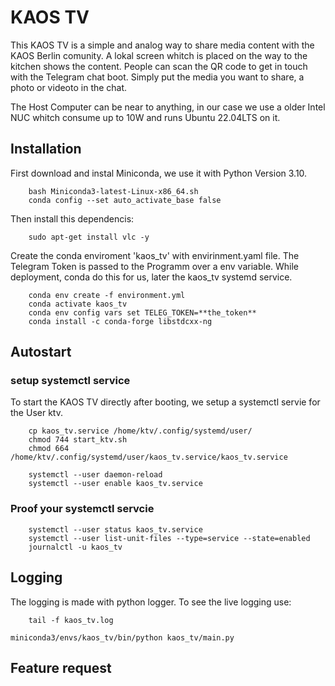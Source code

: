 # KAOS TV

This KAOS TV is a simple and analog way to share media content with the KAOS Berlin comunity. A lokal screen whitch is placed on the way to the kitchen shows the content. People can scan the QR code to get in touch with the Telegram chat boot. Simply put the media you want to share, a photo or videoto in the chat.

The Host Computer can be near to anything, in our case we use a older Intel NUC whitch consume up to 10W and runs Ubuntu 22.04LTS on it.

## Installation
First download and instal Miniconda, we use it with Python Version 3.10.
```
	bash Miniconda3-latest-Linux-x86_64.sh
	conda config --set auto_activate_base false
```
Then install this dependencis:
```	
	sudo apt-get install vlc -y
```

Create the conda enviroment 'kaos_tv' with envirinment.yaml file.
The Telegram Token is passed to the Programm over a env variable.
While deployment, conda do this for us, later the kaos_tv systemd service.
```
	conda env create -f environment.yml
	conda activate kaos_tv
	conda env config vars set TELEG_TOKEN=**the_token**
	conda install -c conda-forge libstdcxx-ng
```

## Autostart
### setup systemctl service
To start the KAOS TV directly after booting, we setup a systemctl servie for the User ktv. 
```
	cp kaos_tv.service /home/ktv/.config/systemd/user/
	chmod 744 start_ktv.sh
	chmod 664 /home/ktv/.config/systemd/user/kaos_tv.service/kaos_tv.service

	systemctl --user daemon-reload
	systemctl --user enable kaos_tv.service 
```
### Proof your systemctl servcie
```
	systemctl --user status kaos_tv.service
	systemctl --user list-unit-files --type=service --state=enabled
	journalctl -u kaos_tv
```

## Logging
The logging is made with python logger. 
To see the live logging use:
```
	tail -f kaos_tv.log
```

	miniconda3/envs/kaos_tv/bin/python kaos_tv/main.py 
## Feature request


